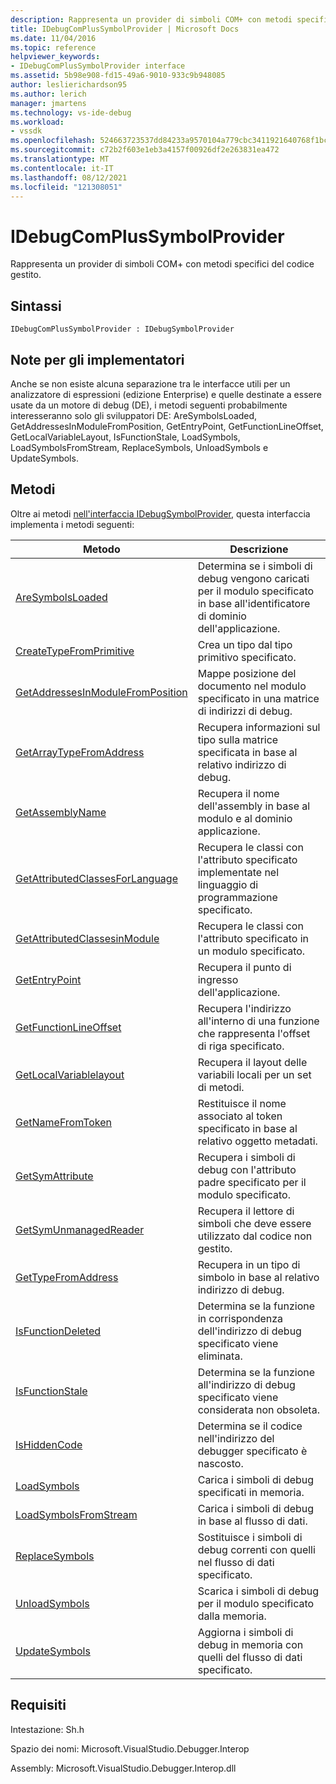 ```yaml
---
description: Rappresenta un provider di simboli COM+ con metodi specifici del codice gestito.
title: IDebugComPlusSymbolProvider | Microsoft Docs
ms.date: 11/04/2016
ms.topic: reference
helpviewer_keywords:
- IDebugComPlusSymbolProvider interface
ms.assetid: 5b98e908-fd15-49a6-9010-933c9b948085
author: leslierichardson95
ms.author: lerich
manager: jmartens
ms.technology: vs-ide-debug
ms.workload:
- vssdk
ms.openlocfilehash: 524663723537dd84233a9570104a779cbc3411921640768f1bcdc6a9d89e1ee2
ms.sourcegitcommit: c72b2f603e1eb3a4157f00926df2e263831ea472
ms.translationtype: MT
ms.contentlocale: it-IT
ms.lasthandoff: 08/12/2021
ms.locfileid: "121308051"
---
```

# <a name="idebugcomplussymbolprovider"></a>IDebugComPlusSymbolProvider
Rappresenta un provider di simboli COM+ con metodi specifici del codice gestito.

## <a name="syntax"></a>Sintassi

```
IDebugComPlusSymbolProvider : IDebugSymbolProvider
```

## <a name="notes-for-implementers"></a>Note per gli implementatori
 Anche se non esiste alcuna separazione tra le interfacce utili per un analizzatore di espressioni (edizione Enterprise) e quelle destinate a essere usate da un motore di debug (DE), i metodi seguenti probabilmente interesseranno solo gli sviluppatori DE: AreSymbolsLoaded, GetAddressesInModuleFromPosition, GetEntryPoint, GetFunctionLineOffset, GetLocalVariableLayout, IsFunctionStale, LoadSymbols, LoadSymbolsFromStream, ReplaceSymbols, UnloadSymbols e UpdateSymbols.

## <a name="methods"></a>Metodi
 Oltre ai metodi [nell'interfaccia IDebugSymbolProvider,](../../../extensibility/debugger/reference/idebugsymbolprovider.md) questa interfaccia implementa i metodi seguenti:

|Metodo|Descrizione|
|------------|-----------------|
|[AreSymbolsLoaded](../../../extensibility/debugger/reference/idebugcomplussymbolprovider-aresymbolsloaded.md)|Determina se i simboli di debug vengono caricati per il modulo specificato in base all'identificatore di dominio dell'applicazione.|
|[CreateTypeFromPrimitive](../../../extensibility/debugger/reference/idebugcomplussymbolprovider-createtypefromprimitive.md)|Crea un tipo dal tipo primitivo specificato.|
|[GetAddressesInModuleFromPosition](../../../extensibility/debugger/reference/idebugcomplussymbolprovider-getaddressesinmodulefromposition.md)|Mappe posizione del documento nel modulo specificato in una matrice di indirizzi di debug.|
|[GetArrayTypeFromAddress](../../../extensibility/debugger/reference/idebugcomplussymbolprovider-getarraytypefromaddress.md)|Recupera informazioni sul tipo sulla matrice specificata in base al relativo indirizzo di debug.|
|[GetAssemblyName](../../../extensibility/debugger/reference/idebugcomplussymbolprovider-getassemblyname.md)|Recupera il nome dell'assembly in base al modulo e al dominio applicazione.|
|[GetAttributedClassesForLanguage](../../../extensibility/debugger/reference/idebugcomplussymbolprovider-getattributedclassesforlanguage.md)|Recupera le classi con l'attributo specificato implementate nel linguaggio di programmazione specificato.|
|[GetAttributedClassesinModule](../../../extensibility/debugger/reference/idebugcomplussymbolprovider-getattributedclassesinmodule.md)|Recupera le classi con l'attributo specificato in un modulo specificato.|
|[GetEntryPoint](../../../extensibility/debugger/reference/idebugcomplussymbolprovider-getentrypoint.md)|Recupera il punto di ingresso dell'applicazione.|
|[GetFunctionLineOffset](../../../extensibility/debugger/reference/idebugcomplussymbolprovider-getfunctionlineoffset.md)|Recupera l'indirizzo all'interno di una funzione che rappresenta l'offset di riga specificato.|
|[GetLocalVariablelayout](../../../extensibility/debugger/reference/idebugcomplussymbolprovider-getlocalvariablelayout.md)|Recupera il layout delle variabili locali per un set di metodi.|
|[GetNameFromToken](../../../extensibility/debugger/reference/idebugcomplussymbolprovider-getnamefromtoken.md)|Restituisce il nome associato al token specificato in base al relativo oggetto metadati.|
|[GetSymAttribute](../../../extensibility/debugger/reference/idebugcomplussymbolprovider-getsymattribute.md)|Recupera i simboli di debug con l'attributo padre specificato per il modulo specificato.|
|[GetSymUnmanagedReader](../../../extensibility/debugger/reference/idebugcomplussymbolprovider-getsymunmanagedreader.md)|Recupera il lettore di simboli che deve essere utilizzato dal codice non gestito.|
|[GetTypeFromAddress](../../../extensibility/debugger/reference/idebugcomplussymbolprovider-gettypefromaddress.md)|Recupera in un tipo di simbolo in base al relativo indirizzo di debug.|
|[IsFunctionDeleted](../../../extensibility/debugger/reference/idebugcomplussymbolprovider-isfunctiondeleted.md)|Determina se la funzione in corrispondenza dell'indirizzo di debug specificato viene eliminata.|
|[IsFunctionStale](../../../extensibility/debugger/reference/idebugcomplussymbolprovider-isfunctionstale.md)|Determina se la funzione all'indirizzo di debug specificato viene considerata non obsoleta.|
|[IsHiddenCode](../../../extensibility/debugger/reference/idebugcomplussymbolprovider-ishiddencode.md)|Determina se il codice nell'indirizzo del debugger specificato è nascosto.|
|[LoadSymbols](../../../extensibility/debugger/reference/idebugcomplussymbolprovider-loadsymbols.md)|Carica i simboli di debug specificati in memoria.|
|[LoadSymbolsFromStream](../../../extensibility/debugger/reference/idebugcomplussymbolprovider-loadsymbolsfromstream.md)|Carica i simboli di debug in base al flusso di dati.|
|[ReplaceSymbols](../../../extensibility/debugger/reference/idebugcomplussymbolprovider-replacesymbols.md)|Sostituisce i simboli di debug correnti con quelli nel flusso di dati specificato.|
|[UnloadSymbols](../../../extensibility/debugger/reference/idebugcomplussymbolprovider-unloadsymbols.md)|Scarica i simboli di debug per il modulo specificato dalla memoria.|
|[UpdateSymbols](../../../extensibility/debugger/reference/idebugcomplussymbolprovider-updatesymbols.md)|Aggiorna i simboli di debug in memoria con quelli del flusso di dati specificato.|

## <a name="requirements"></a>Requisiti
 Intestazione: Sh.h

 Spazio dei nomi: Microsoft.VisualStudio.Debugger.Interop

 Assembly: Microsoft.VisualStudio.Debugger.Interop.dll
